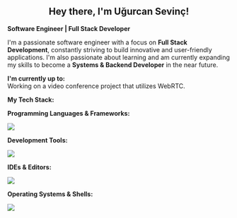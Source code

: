 <h2 align="center"> Hey there, I'm Uğurcan Sevinç!</h2>

**Software Engineer | Full Stack Developer**

I'm a passionate software engineer with a focus on **Full Stack Development**, constantly striving to build innovative and user-friendly applications. I'm also passionate about learning and am currently expanding my skills to become a **Systems & Backend Developer** in the near future.

<p align="left">
  <b>I'm currently up to:</b>
  </br>
  Working on a video conference project that utilizes WebRTC.
</p>

**My Tech Stack:**

**Programming Languages & Frameworks:**
<p align="start">
  <a href="https://skillicons.dev">
    <img src="https://skillicons.dev/icons?i=cs,dotnet,java,py,flask,kotlin,ktor,html,css,bootstrap,js,electron"/>
  </a>
</p>

**Development Tools:**
<p align="start">
  <a href="https://skillicons.dev">
    <img src="https://skillicons.dev/icons?i=postgres,postman,git,github,bitbucket,figma,gradle"/>
  </a>
</p>

**IDEs & Editors:**
<p align="start">
  <a href="https://skillicons.dev">
    <img src="https://skillicons.dev/icons?i=vscode,visualstudio,androidstudio,idea,pycharm"/>
  </a>
</p>

**Operating Systems & Shells:**
<p align="start">
  <a href="https://skillicons.dev">
    <img src="https://skillicons.dev/icons?i=windows,powershell,debian,bash"/>
  </a>
</p>
